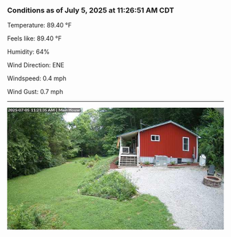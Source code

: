 ### Conditions as of July 5, 2025 at 11:26:51 AM CDT 

Temperature: 89.40 &deg;F

Feels like: 89.40 &deg;F

Humidity: 64%

Wind Direction: ENE

Windspeed: 0.4 mph

Wind Gust: 0.7 mph

---

<img src="./images/latest.jpeg"/>

